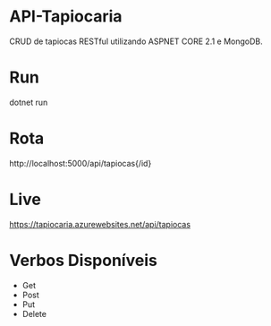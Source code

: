 # API-Tapiocaria
CRUD de tapiocas RESTful utilizando ASPNET CORE 2.1 e MongoDB.

# Run
dotnet run

# Rota
http://localhost:5000/api/tapiocas{/id}

# Live
https://tapiocaria.azurewebsites.net/api/tapiocas

# Verbos Disponíveis
* Get
* Post
* Put
* Delete
